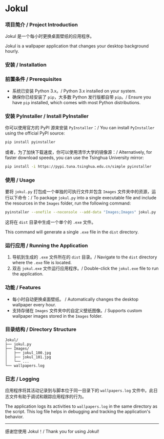 
# Jokul

### 项目简介 / Project Introduction

Jokul 是一个每小时更换桌面壁纸的应用程序。

Jokul is a wallpaper application that changes your desktop background hourly.

### 安装 / Installation

### 前置条件 / Prerequisites

- 系统已安装 Python 3.x。/ Python 3.x installed on your system.
- 确保你已经安装了 `pip`，大多数 Python 发行版都自带 `pip`。/ Ensure you have `pip` installed, which comes with most Python distributions.

### 安装 PyInstaller / Install PyInstaller

你可以使用官方的 PyPI 源来安装 `PyInstaller`：/ You can install `PyInstaller` using the official PyPI source:

```sh
pip install pyinstaller
```

或者，为了加快下载速度，你可以使用清华大学的镜像源：/ Alternatively, for faster download speeds, you can use the Tsinghua University mirror:

```sh
pip install -i https://pypi.tuna.tsinghua.edu.cn/simple pyinstaller
```

### 使用 / Usage

要将 `jokul.py` 打包成一个单独的可执行文件并包含 `Images` 文件夹中的资源，运行以下命令：/ To package `jokul.py` into a single executable file and include the resources in the `Images` folder, run the following command:

```sh
pyinstaller --onefile --noconsole --add-data "Images;Images" jokul.py
```

这将在 `dist` 目录中生成一个单个的 `.exe` 文件。 

This command will generate a single `.exe` file in the `dist` directory.

### 运行应用 / Running the Application

1. 导航到生成的 `.exe` 文件所在的 `dist` 目录。/ Navigate to the `dist` directory where the `.exe` file is located.
2. 双击 `jokul.exe` 文件运行应用程序。/ Double-click the `jokul.exe` file to run the application.

### 功能 / Features

- 每小时自动更换桌面壁纸。 / Automatically changes the desktop wallpaper every hour.
- 支持存储在 `Images` 文件夹中的自定义壁纸图像。/ Supports custom wallpaper images stored in the `Images` folder.

### 目录结构 / Directory Structure

```
Jokul/
├── jokul.py
├── Images/
│   ├── jokul_100.jpg
│   ├── jokul_101.jpg
│   └── ...
└── wallpapers.log
```

### 日志 / Logging

应用程序将其活动记录到与脚本位于同一目录下的 `wallpapers.log` 文件中。此日志文件有助于调试和跟踪应用程序的行为。

The application logs its activities to `wallpapers.log` in the same directory as the script. This log file helps in debugging and tracking the application's behavior.

---

感谢您使用 Jokul！/ Thank you for using Jokul!


